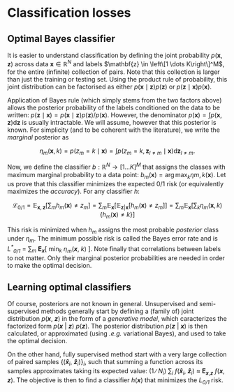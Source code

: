 # Classification losses

## Optimal Bayes classifier

It is easier to understand classification by defining the joint probability $p(\mathbf{x}, \mathbf{z})$ 
across data $\mathbf{x} \in \mathbb{R}^N$ and labels $\mathbf{z} \in \left\[1 \dots K\right\]^M$,
for the entire (infinite) collection of pairs.
Note that this collection is larger than just the training or testing set. Using the 
product rule of probability, this joint distribution can be factorised as either 
$p\left(\mathbf{x} \mid \mathbf{z}\right) p\left(\mathbf{z}\right)$ or $p\left(\mathbf{z} \mid \mathbf{x}\right) p\left(\mathbf{x}\right)$.

Application of Bayes rule (which simply stems from the two factors above) allows the 
posterior probability of the labels conditioned on the data to be written: 
$p\left(\mathbf{z} \mid \mathbf{x}\right) = p\left(\mathbf{x} \mid \mathbf{z}\right) p\left(\mathbf{z}\right) / p\left(\mathbf{x}\right)$. 
However, the denominator $p\left(\mathbf{x}\right) = \int p\left(\mathbf{x}, \mathbf{z}\right) \mathrm{d}\mathbf{z}$
is usually intractable. We will assume, however that this posterior is known.
For simplicity (and to be coherent with the literature), we write the _marginal_
posterior as 
```math
\eta_m\left(\mathbf{x}, k\right) = p\left(z_m = k \mid \mathbf{x}\right) 
= \int p\left(z_m = k, \mathbf{z}_{l \neq m} \mid \mathbf{x}\right) \mathrm{d}\mathbf{z}_{l \neq m}.
```

Now, we define the classifier $b: \mathbb{R}^N 	\rightarrow \left[1 \dots K\right]^M$ that assigns the 
classes with maximum marginal probability to a data point: $b_m\left(\mathbf{x}\right) = \operatorname{arg}\max_k \eta{m,k}\left(\mathbf{x}\right)$.
Let us prove that this classifier minimizes the expected 0/1 risk (or equivalently maximizes the _accuracy_). For any classifier $h$:
```math
\mathcal{L}_{0/1} 
= \mathbb{E}_{\mathbf{x}, \mathbf{z}}\left[\sum_m h_m\left(\mathbf{x}\right) \neq z_m\right]
= \sum_m \mathbb{E}_{\mathbf{x}}\left[ \mathbb{E}_{\mathbf{z} | \mathbf{x}}\left[ h_m\left(\mathbf{x}\right) \neq z_m \right] \right]
= \sum_m \mathbb{E}_{\mathbf{x}}\left[ \sum_k \eta_m\left(\mathbf{x}, k\right) \left\{ h_m\left(\mathbf{x}\right) \neq k\right\} \right]
```

This risk is minimized when _h<sub>m</sub>_ assigns the most probable _posterior_ class under _&eta;<sub>m</sub>_. 
The minimum possible risk is called the Bayes error rate and is 
_L<sup>*</sup><sub>0/1</sub>_ = &sum;<sub>_m_</sub> **E**<sub>_**x**_</sub>[ min<sub>_k_</sub> _&eta;<sub>m</sub>_(_**x**_, _k_) ].
Note finally that correlations between labels to not matter. Only their marginal posterior probabilities are needed 
in order to make the optimal decision.

## Learning optimal classifiers

Of course, posteriors are not known in general. Unsupervised and semi-supervised methods generally start 
by defining a (family of) joint distribution _p_(_**x**_, _**z**_) in the form of a _generative model_, which 
caracterizes the factorized form _p_(_**x**_ | _**z**_) _p_(_**z**_). The posterior distribution _p_(_**z**_ | _**x**_)
is then calculated, or approximated (using _.e.g._ variational Bayes), and used to take the optimal decision.

On the other hand, fully supervised method start with a very large collection of paired samples {(_**x&#770;**_<sub>_i_</sub>, _**z&#770;**_<sub>_i_</sub>)}<sub>_i_</sub>, 
such that summing a function across its samples approximates taking its expected value: 
(1 &#8725; _N<sub>i</sub>_) &sum;<sub>_i_</sub> _f_(_**x&#770;**_<sub>_i_</sub>, _**z&#770;**_<sub>_i_</sub>) &approx; **E**<sub>_**x**_,_**z**_</sub> _f_(_**x**_, _**z**_).
The objective is then to find a classifier _h_(_**x**_) that minimizes the _L<sub>0/1</sub>_ risk.
